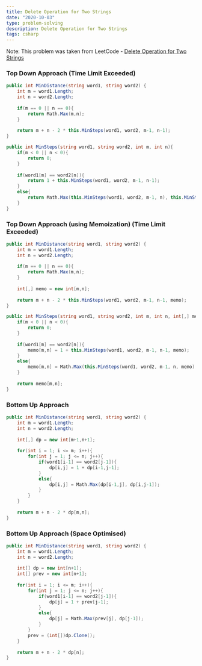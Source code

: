 ```yaml
---
title: Delete Operation for Two Strings
date: "2020-10-03"
type: problem-solving
description: Delete Operation for Two Strings
tags: csharp
---
```


Note: This problem was taken from LeetCode - [Delete Operation for Two Strings](https://leetcode.com/problems/delete-operation-for-two-strings/)

### Top Down Approach (Time Limit Exceeded)

```csharp
public int MinDistance(string word1, string word2) {
	int m = word1.Length;
	int n = word2.Length;
	
	if(m == 0 || n == 0){
		return Math.Max(m,n);
	}
	
	return m + n - 2 * this.MinSteps(word1, word2, m-1, n-1);        
}

public int MinSteps(string word1, string word2, int m, int n){
	if(m < 0 || n < 0){
		return 0;
	}
	
	if(word1[m] == word2[n]){
		return 1 + this.MinSteps(word1, word2, m-1, n-1);
	}
	else{
		return Math.Max(this.MinSteps(word1, word2, m-1, n), this.MinSteps(word1, word2, m, n-1));
	}
}
```

### Top Down Approach (using Memoization) (Time Limit Exceeded)

```csharp
public int MinDistance(string word1, string word2) {
	int m = word1.Length;
	int n = word2.Length;
	
	if(m == 0 || n == 0){
		return Math.Max(m,n);
	}
	
	int[,] memo = new int[m,n];
	
	return m + n - 2 * this.MinSteps(word1, word2, m-1, n-1, memo);        
}

public int MinSteps(string word1, string word2, int m, int n, int[,] memo){
	if(m < 0 || n < 0){
		return 0;
	}
	
	if(word1[m] == word2[n]){
		memo[m,n] = 1 + this.MinSteps(word1, word2, m-1, n-1, memo);
	}
	else{
		memo[m,n] = Math.Max(this.MinSteps(word1, word2, m-1, n, memo), this.MinSteps(word1, word2, m, n-1, memo));
	}
	
	return memo[m,n];
}
```

### Bottom Up Approach

```csharp
public int MinDistance(string word1, string word2) {
	int m = word1.Length;
	int n = word2.Length;
	
	int[,] dp = new int[m+1,n+1];
	
	for(int i = 1; i <= m; i++){
		for(int j = 1; j <= n; j++){
			if(word1[i-1] == word2[j-1]){
				dp[i,j] = 1 + dp[i-1,j-1];
			}
			else{
				dp[i,j] = Math.Max(dp[i-1,j], dp[i,j-1]);
			}
		}
	}
	
	return m + n - 2 * dp[m,n];
}
```

### Bottom Up Approach (Space Optimised)

```csharp
public int MinDistance(string word1, string word2) {
	int m = word1.Length;
	int n = word2.Length;
	
	int[] dp = new int[n+1];
	int[] prev = new int[n+1];
	
	for(int i = 1; i <= m; i++){
		for(int j = 1; j <= n; j++){
			if(word1[i-1] == word2[j-1]){
				dp[j] = 1 + prev[j-1];
			}
			else{
				dp[j] = Math.Max(prev[j], dp[j-1]);
			}
		}
		prev = (int[])dp.Clone();
	}
	
	return m + n - 2 * dp[n];
}
```
